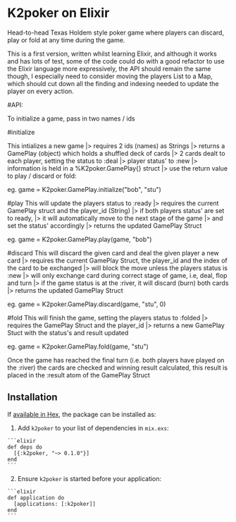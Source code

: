 # K2poker on Elixir

Head-to-head Texas Holdem style poker game where players can discard,
play or fold at any time during the game.

This is a first version, written whilst learning Elixir, and although it
works and has lots of test, some of the code could do with a good refactor to use the Elixir
language more expressively, the API should remain the same though, I
especially need to consider moving the players List to a Map, which
should cut down all the finding and indexing needed to update the player
on every action. 

#API:

To initialize a game, pass in two names / ids

#initialize

  This intializes a new game
  |> requires 2 ids (names) as Strings
  |> returns a GamePlay (object) which holds a shuffled deck of cards
  |> 2 cards dealt to each player, setting the status to :deal
  |> player status' to :new
  |> information is held in a %K2poker.GamePlay{} struct
  |> use the return value to play / discard or fold:

  eg.
  game = K2poker.GamePlay.initialize("bob", "stu")

#play
  This will update the players status to :ready
  |> requires the current GamePlay struct and the player_id (String)
  |> if both players status' are set to ready,
  |> it will automatically move to the next stage of the game
  |> and set the status' accordingly
  |> returns the updated GamePlay Struct

  eg.
  game = K2poker.GamePlay.play(game, "bob")

#discard
  This will discard the given card and deal the given player a new card
  |> requires the current GamePlay Struct, the player_id and the index of the card to be exchanged
  |> will block the move unless the players status is :new
  |> will only exchange card during correct stage of game, i.e, deal, flop and turn
  |> if the game status is at the :river, it will discard (burn) both cards
  |> returns the updated GamePlay Struct

  eg.
  game = K2poker.GamePlay.discard(game, "stu", 0)

#fold
  This will finish the game, setting the players status to :folded
  |> requires the GamePlay Struct and the player_id
  |> returns a new GamePlay Stuct with the status's and result updated

  eg.
  game = K2poker.GamePlay.fold(game, "stu")

Once the game has reached the final turn (i.e. both players have played
on the :river) the cards are checked and winning result calculated, this result
is placed in the :result atom of the GamePlay Struct

## Installation

If [available in Hex](https://hex.pm/docs/publish), the package can be installed as:

  1. Add `k2poker` to your list of dependencies in `mix.exs`:

    ```elixir
    def deps do
      [{:k2poker, "~> 0.1.0"}]
    end
    ```

  2. Ensure `k2poker` is started before your application:

    ```elixir
    def application do
      [applications: [:k2poker]]
    end
    ```


